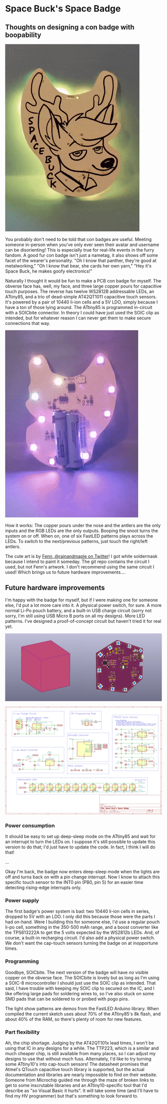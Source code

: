# Space Buck's Space Badge

## Thoughts on designing a con badge with boopability

![Animated gif of a deer face with animated backlighting](obverse.gif)

You probably don't need to be told that con badges are useful. Meeting someone in-person when you've only ever seen their avatar and username can be disorienting! This is especially true for real-life events in the furry fandom. A good fur con badge isn't just a nametag, it also shows off some facet of the wearer's personality. "Oh I know that panther, they're good at metalworking," "Oh I know that bear, she cards her own yarn," "Hey it's Space Buck, he makes goofy electronics!"

Naturally I thought it would be fun to make a PCB con badge for myself. The obverse face has, well, my face, and three large copper pours for capacitive touch purposes. The reverse has twelve WS2812B addressable LEDs, an ATtiny85, and a trio of dead-simple AT42QT1011 capacitive touch sensors. It's powered by a pair of 10440 li-ion cells and a 5V LDO, simply because I have a ton of those lying around. The ATtiny85 is programmed in-circuit with a SOICbite connector. In theory I could have just used the SOIC clip as intended, but for whatever reason I can never get them to make secure connections that way.

![Animated gif of the reverse face of the PCB](reverse.gif)

How it works: The copper pours under the nose and the antlers are the only inputs and the RGB LEDs are the only outputs. Booping the snoot turns the system on or off. When on, one of six FastLED patterns plays across the LEDs. To switch to the next/previous patterns, just touch the right/left antlers.

The cute art is by [Fenn, @rainandmaple on Twitter](https://twitter.com/rainandmaple)! I got white soldermask because I intend to paint it someday. The git repo contains the circuit I used, but not Fenn's artwork. I don't recommend using the same circuit I used! Which brings us to future hardware improvements....

## Future hardware improvements

I'm happy with the badge for myself, but if I were making one for someone else, I'd put a lot more care into it. A physical power switch, for sure. A more normal Li-Po pouch battery, and a built-in USB charge circuit (sorry not sorry, I'm still using USB Micro B ports on all my designs). More LED patterns. I've designed a proof-of-concept circuit but haven't tried it for real yet.

![KiCad render of an updated PCB badge circuit](not_qdot.png)

![Schematic of an updated PCB badge circuit](schematic_v2.png)

### Power consumption

It should be easy to set up deep-sleep mode on the ATtiny85 and wait for an interrupt to turn the LEDs on. I suppose it's still possible to update this version to do that; I'd just have to update the code. In fact, I think I will do that!

...

Okay I'm back, the badge now enters deep-sleep mode when the lights are off and turns back on with a pin change interrupt. Now I know to attach this specific touch sensor to the INT0 pin (PB0, pin 5) for an easier time detecting rising-edge interrupts only.

### Power supply

The first badge's power system is bad: two 10440 li-ion cells in series, dropped to 5V with an LDO. I only did this because those were the parts I had on-hand. Were I building this for someone else, I'd use a regular pouch li-po cell, something in the 350-500 mAh range, and a boost converter like the TPS613222A to get the 5 volts expected by the WS2812b LEDs. And, of course, a built-in recharging circuit. I'd also add a physical power switch. We don't want the cap-touch sensors turning the badge on at inopportune times.

### Programming

Goodbye, SOICbite. The next version of the badge will have *no* visible copper on the obverse face. The SOICbite is lovely but as long as I'm using a SOIC-8 microcontroller I should just use the SOIC clip as intended. That said, I have trouble with keeping my SOIC clip to secured on the IC, and I like offering large pads for soldering wires to, so I've also stuck on some SMD pads that can be soldered to or probed with pogo pins.

The light show patterns are demos from the FastLED Arduino library. When compiled the current sketch uses about 70% of the ATtiny85's 8k flash, and about 40% of the RAM, so there's plenty of room for new features.

### Part flexibility

Ah, the chip shortage. Judging by the AT42QT101x lead times, I won't be using that IC in any designs for a while. The TTP223, which is a similar and much cheaper chip, is still available from many places, so I can adjust my designs to use that without much fuss. Alternately, I'd like to try turning some ATtiny10's into cap-touch sensors! The datasheet promises that Atmel's QTouch capacitive touch library is supported, but the actual documentation and libraries are nearly impossible to find on their website. Someone from Microchip guided me through the maze of broken links to get to some inscrutable libraries and an ATtiny10-specific tool that I'd describe as "so Visual Basic it hurts". It will take some time (and I'll have to find my HV programmer) but that's something to look forward to.